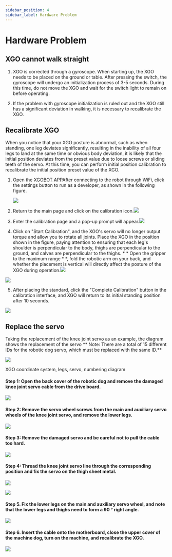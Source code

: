 ```yaml
---
sidebar_position: 4
sidebar_label: Hardware Problem
---
```


# Hardware Problem

## XGO cannot walk straight

1. XGO is corrected through a gyroscope. When starting up, the XGO needs to be placed on the ground or table. After pressing the switch, the gyroscope will undergo an initialization process of 3-5 seconds. During this time, do not move the XGO and wait for the switch light to remain on before operating.


2. If the problem with gyroscope initialization is ruled out and the XGO still has a significant deviation in walking, it is necessary to recalibrate the XGO.


## Recalibrate XGO

When you notice that your XGO posture is abnormal, such as when standing, one leg deviates significantly, resulting in the inability of all four legs to land at the same time or obvious body deviation, it is likely that the initial position deviates from the preset value due to loose screws or sliding teeth of the servo. At this time, you can perform initial position calibration to recalibrate the initial position preset value of the XGO.

1. Open the [XGOBOT APP](https://drive.google.com/drive/folders/1dKgBIZHAHC7wmxSXXiN11KBBO8YB_MlC )After connecting to the robot through WiFi, click the settings button to run as a developer, as shown in the following figure.

   ![](./../images/cm4-xgo-faq-01.png)

2. Return to the main page and click on the calibration icon.![](./../images/cm4-xgo-faq-02.png)

3. Enter the calibration page and a pop-up prompt will appear.![](./../images/cm4-xgo-faq-03.png)

4. Click on "Start Calibration", and the XGO's servo will no longer output torque and allow you to rotate all joints. Place the XGO in the position shown in the figure, paying attention to ensuring that each leg's shoulder is perpendicular to the body, thighs are perpendicular to the ground, and calves are perpendicular to the thighs. * * Open the gripper to the maximum range * *, fold the robotic arm on your back, and whether the placement is vertical will directly affect the posture of the XGO during operation.![](./../images/cm4-xgo-faq-05.png)

![](./../images/cm4-xgo-faq-06.png)

5. After placing the standard, click the "Complete Calibration" button in the calibration interface, and XGO will return to its initial standing position after 10 seconds.

![](./../images/cm4-xgo-faq-07.png)

## Replace the servo

Taking the replacement of the knee joint servo as an example, the diagram shows the replacement of the servo ** Note: There are a total of 15 different IDs for the robotic dog servo, which must be replaced with the same ID.**

![](./../images/cm4-xgo-faq-10.png)

XGO coordinate system, legs, servo, numbering diagram

#### Step 1: Open the back cover of the robotic dog and remove the damaged knee joint servo cable from the drive board.

![](./../images/microbit-xgo-lite2-faq-08.png)



#### Step 2: Remove the servo wheel screws from the main and auxiliary servo wheels of the knee joint servo, and remove the lower legs.

![](./../images/microbit-xgo-lite2-faq-09.png)



#### Step 3: Remove the damaged servo and be careful not to pull the cable too hard.

![](./../images/microbit-xgo-lite2-faq-10.png)



#### Step 4: Thread the knee joint servo line through the corresponding position and fix the servo on the thigh sheet metal.

![](./../images/microbit-xgo-lite2-faq-11.png)



![](./../images/microbit-xgo-lite2-faq-12.png)



#### Step 5. Fix the lower legs on the main and auxiliary servo wheel, and note that the lower legs and thighs need to form a 90 ° right angle.

![](./../images/microbit-xgo-lite2-faq-13.png)



#### Step 6. Insert the cable onto the motherboard, close the upper cover of the machine dog, turn on the machine, and recalibrate the XGO.

![](./../images/microbit-xgo-lite2-faq-14.png)
